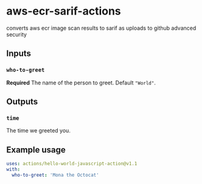 # aws-ecr-sarif-actions
converts aws ecr image scan results to sarif as uploads to github advanced security

## Inputs

### `who-to-greet`

**Required** The name of the person to greet. Default `"World"`.

## Outputs

### `time`

The time we greeted you.

## Example usage

```yaml
uses: actions/hello-world-javascript-action@v1.1
with:
  who-to-greet: 'Mona the Octocat'
```
